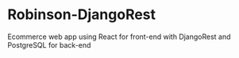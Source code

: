 # Robinson-DjangoRest
Ecommerce web app using React for front-end with DjangoRest and PostgreSQL for back-end 
